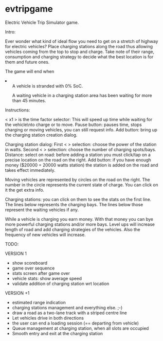 # evtripgame

Electric Vehicle Trip Simulator game.

Intro:

Ever wonder what kind of ideal flow you need to get on a stretch of highway for electric vehicles?
Place charging stations along the road thus allowing vehicles coming from the top to stop and charge.
Take note of their range, consumption and charging strategy to decide what the best location is for them and future ones.

The game will end when
<li>
<ul>A vehicle is stranded with 0% SoC.</ul>
<ul>A waiting vehicle in a charging station area has been waiting for more than 45 minutes.</ul>
</li>

Instructions:

< x1 > is the time factor selector:
This will speed up time while waiting for the vehicle\nto charge or to move.
Pause button: pauses time, stops charging or moving vehicles, you can still request info.
Add button: bring up the charging station creation dialog.

Charging station dialog:
First < > selection: choose the power of the station in watts.
Second < > selection: choose the number of charging spots/bays.
Distance: select on road: before adding a station you must click/tap on a precise location on the road on the right.
Add button: if you have enough money ($20000 = 20000 watts station) the station is added on the road and takes effect immediately.

Moving vehicles are represented by circles on the road on the right. The number in the circle represents the current state of charge. You can click on it the get extra info.

Charging stations: you can click on them to see the stats on the first line.
The lines below represents the charging bays.
The lines below those represent the waiting vehicles if any.

While a vehicle is charging you earn money. With that money you can bye more powerful charging stations and/or more bays.
Level ups will increase length of road and add charging strategies of the vehicles. Also the frequency of new vehicles will increase.

TODO:

VERSION 1
<ul>
  <li>show scoreboard</li>
  <li>game over sequence</li>
  <li>stats screen after game over</li>
  <li>vehicle stats: show average speed</li>
  <li>validate addition of charging station wrt location</li>
</ul>

VERSION +1
<ul>
    <li>estimated range indication</li>
  <li>charging stations management and everything else. ;-)</li>
  <li>draw a road as a two-lane track with a striped centre line</li>
  <li>Let vehicles drive in both directions </li>
  <li>the user can end a loading session (== departing from vehicle)</li>
  <li>Queue management at charging station, when all slots are occupied</li>
  <li>Smooth entry and exit at the charging station</li>
</ul>

